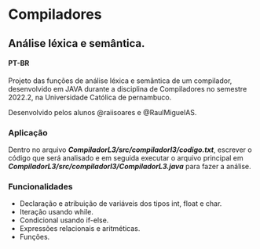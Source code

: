 # Compiladores

## Análise léxica e semântica.

#### PT-BR
Projeto das funções de análise léxica e semântica de um compilador, desenvolvido em JAVA durante a disciplina de Compiladores no semestre 2022.2, na Universidade Católica de pernambuco.

Desenvolvido pelos alunos @raiisoares e @RaulMiguelAS.

### Aplicação
Dentro no arquivo ***CompiladorL3/src/compiladorl3/codigo.txt***, escrever o código que será analisado e em seguida executar o arquivo principal em ***CompiladorL3/src/compiladorl3/CompiladorL3.java*** para fazer a análise.

### Funcionalidades
- Declaração e atribuição de variáveis dos tipos int, float e char.
- Iteração usando while.
- Condicional usando if-else.
- Expressões relacionais e aritméticas.
- Funções.





